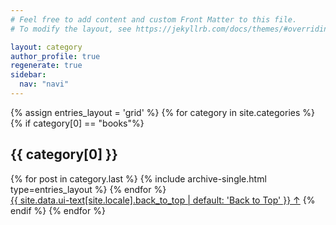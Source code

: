 ```yaml
---
# Feel free to add content and custom Front Matter to this file.
# To modify the layout, see https://jekyllrb.com/docs/themes/#overriding-theme-defaults

layout: category
author_profile: true
regenerate: true
sidebar:
  nav: "navi"
---
```


<div>
{% assign entries_layout = 'grid' %}
{% for category in site.categories %}
  {% if category[0] == "books"%}
      <h2 class="archive__subtitle">{{ category[0] }}</h2>
      <div class="entries-{{ entries_layout }}">
        {% for post in category.last %}
            {% include archive-single.html type=entries_layout %}
        {% endfor %}
      </div>
      <a href="#page-title" class="back-to-top">{{ site.data.ui-text[site.locale].back_to_top | default: 'Back to Top' }} &uarr;</a>
  {% endif %}
{% endfor %}
</div>